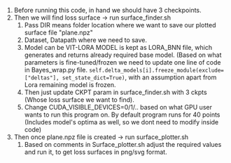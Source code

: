 1. Before running this code, in hand we should have 3 checkpoints.
2. Then we will find loss surface -> run surface_finder.sh
    1. Pass DIR means folder location where we want to save our plotted surface file "plane.npz"
    2. Dataset, Datapath where we need to save.
    3. Model can be VIT-LORA MODEL is kept as LORA_BNN file, which generates and returns already required base model. (Based on what parameters is fine-tuned/frozen we need to update one line of code in Bayes_wrap.py file. `self.delta_models[i].freeze_module(exclude=["deltas"], set_state_dict=True)`, with an assumption apart from Lora remaining model is frozen.
    4. Then just update CKPT param in surface_finder.sh with 3 ckpts (Whose loss surface we want to find).
    5. Change CUDA_VISIBLE_DEVICES=0/1/.. based on what GPU user wants to run this program on. By default program runs for 40 points (Includes model's optima as well, so we dont need to modify inside code)
3. Then once plane.npz file is created -> run surface_plotter.sh
    1. Based on comments in Surface_plotter.sh adjust the required values and run it, to get loss surfaces in png/svg format.
